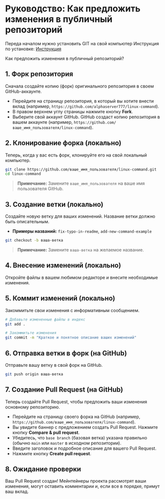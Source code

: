 # Руководство: Как предложить изменения в публичный репозиторий

Переда началом нужно установить GIT на свой компьютер
Инструкция по установке: [Инструкция](https://selectel.ru/blog/tutorials/how-to-install-git-to-windows/)


Как предложить изменения в публичный репозиторий?

## 1. Форк репозитория

Сначала создайте копию (форк) оригинального репозитория в своем GitHub-аккаунте.

*   Перейдите на страницу репозитория, в который вы хотите внести вклад (например, `https://github.com/alphaserver777/linux-command`).
*   В правом верхнем углу страницы нажмите кнопку **Fork**.
*   Выберите свой аккаунт GitHub. GitHub создаст копию репозитория в вашем аккаунте (например, `https://github.com/ваше_имя_пользователя/linux-command`).

## 2. Клонирование форка (локально)

Теперь, когда у вас есть форк, клонируйте его на свой локальный компьютер.

```bash
git clone https://github.com/ваше_имя_пользователя/linux-command.git
cd linux-command
```
> **Примечание:** Замените `ваше_имя_пользователя` на ваше имя пользователя GitHub.

## 3. Создание ветки (локально)

Создайте новую ветку для ваших изменений. Название ветки должно быть описательным.

*   **Примеры названий:** `fix-typo-in-readme`, `add-new-command-example`

```bash
git checkout -b ваша-ветка
```
> **Примечание:** Замените `ваша-ветка` на желаемое название.

## 4. Внесение изменений (локально)

Откройте файлы в вашем любимом редакторе и внесите необходимые изменения.

## 5. Коммит изменений (локально)

Закоммитьте свои изменения с информативным сообщением.

```bash
# Добавьте измененные файлы в индекс
git add .

# Закоммитьте изменения
git commit -m "Краткое и понятное описание ваших изменений"
```

## 6. Отправка ветки в форк (на GitHub)

Отправьте вашу ветку в свой форк на GitHub.

```bash
git push origin ваша-ветка
```

## 7. Создание Pull Request (на GitHub)

Теперь создайте Pull Request, чтобы предложить ваши изменения основному репозиторию.

*   Перейдите на страницу своего форка на GitHub (например, `https://github.com/ваше_имя_пользователя/linux-command`).
*   Вы увидите баннер с предложением создать Pull Request. Нажмите кнопку **Compare & pull request**.
*   Убедитесь, что `base branch` (базовая ветка) указана правильно (обычно `main` или `master` в исходном репозитории).
*   Введите заголовок и подробное описание для вашего Pull Request.
*   Нажмите кнопку **Create pull request**.

## 8. Ожидание проверки

Ваш Pull Request создан! Мейнтейнеры проекта рассмотрят ваши изменения, могут оставить комментарии и, если все в порядке, примут ваш вклад.